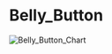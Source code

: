 
# Belly_Button
![Belly_Button_Chart](https://user-images.githubusercontent.com/99519095/175199223-d6e03f10-bf98-4864-9f6f-49aadf2f6325.png)

